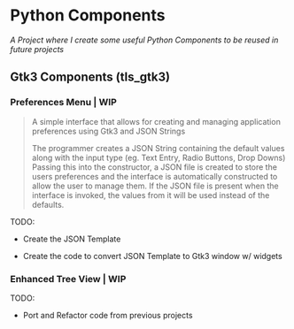 Python Components
=================
*A Project where I create some useful Python Components to be reused in future projects*

Gtk3 Components (tls_gtk3)
---------------
### Preferences Menu | WIP 
  > A simple interface that allows for creating and managing application
  > preferences using Gtk3 and JSON Strings
  > 
  > The programmer creates a JSON String containing the default values
  > along with the input type (eg. Text Entry, Radio Buttons, Drop Downs)
  > Passing this into the constructor, a JSON file is created to store the 
  > users preferences and the interface is automatically constructed to allow
  > the user to manage them. If the JSON file is present when the interface is
  > invoked, the values from it will be used instead of the defaults.
  
TODO:

[//]: # (todo Create the JSON Template)
+ Create the JSON Template

[//]: # (todo Create the code to convert JSON Template to Gtk3 window w/ widgets)
+ Create the code to convert JSON Template to Gtk3 window w/ widgets
### Enhanced Tree View | WIP
TODO:

[//]: # (todo Port and Refactor code from previous projects)
+ Port and Refactor code from previous projects